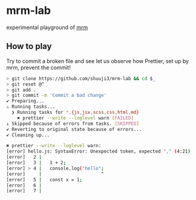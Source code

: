 # mrm-lab

experimental playground of [mrm](https://mrm.js.org/)

## How to play

Try to commit a broken file and see let us observe how Prettier, set up by mrm, prevent the commit!

```sh
> git clone https://github.com/shuuji3/mrm-lab && cd $_
> git reset @^
> git add .
> git commit -m 'Commit a bad change'
✔ Preparing...
⚠ Running tasks...
  ❯ Running tasks for *.{js,jsx,scss,css,html,md}
    ✖ prettier --write --loglevel warn [FAILED]
↓ Skipped because of errors from tasks. [SKIPPED]
✔ Reverting to original state because of errors...
✔ Cleaning up...

✖ prettier --write --loglevel warn:
[error] hello.js: SyntaxError: Unexpected token, expected "," (4:21)
[error]   2 |
[error]   3 |   1 + 2;
[error] > 4 |   console.log("hello";
[error]     |                      ^
[error]   5 |   const x = 1;
[error]   6 |
[error]   7 |
```
